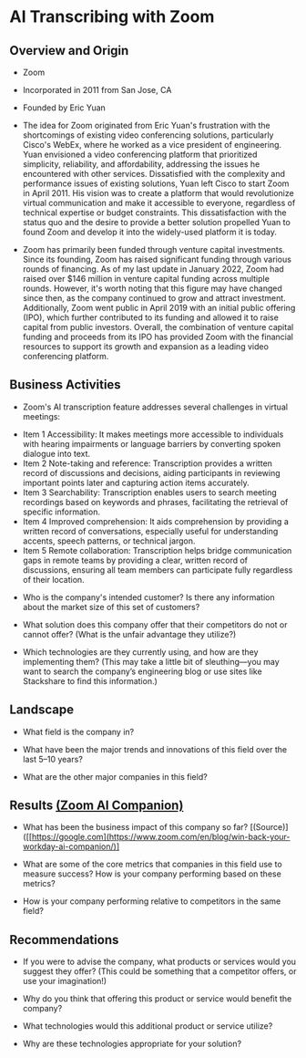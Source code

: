 # AI Transcribing with Zoom

## Overview and Origin

* Zoom

* Incorporated in 2011 from San Jose, CA

* Founded by Eric Yuan

* The idea for Zoom originated from Eric Yuan's frustration with the shortcomings of existing video conferencing solutions, particularly Cisco's WebEx, where he worked as a vice president of engineering. Yuan envisioned a video conferencing platform that prioritized simplicity, reliability, and affordability, addressing the issues he encountered with other services. Dissatisfied with the complexity and performance issues of existing solutions, Yuan left Cisco to start Zoom in April 2011. His vision was to create a platform that would revolutionize virtual communication and make it accessible to everyone, regardless of technical expertise or budget constraints. This dissatisfaction with the status quo and the desire to provide a better solution propelled Yuan to found Zoom and develop it into the widely-used platform it is today.

* Zoom has primarily been funded through venture capital investments. Since its founding, Zoom has raised significant funding through various rounds of financing. As of my last update in January 2022, Zoom had raised over $146 million in venture capital funding across multiple rounds. However, it's worth noting that this figure may have changed since then, as the company continued to grow and attract investment. Additionally, Zoom went public in April 2019 with an initial public offering (IPO), which further contributed to its funding and allowed it to raise capital from public investors. Overall, the combination of venture capital funding and proceeds from its IPO has provided Zoom with the financial resources to support its growth and expansion as a leading video conferencing platform.

## Business Activities

* Zoom's AI transcription feature addresses several challenges in virtual meetings:
- Item 1 Accessibility: It makes meetings more accessible to individuals with hearing impairments or language barriers by converting spoken dialogue into text.
- Item 2 Note-taking and reference: Transcription provides a written record of discussions and decisions, aiding participants in reviewing important points later and capturing action items accurately.
- Item 3 Searchability: Transcription enables users to search meeting recordings based on keywords and phrases, facilitating the retrieval of specific information.
- Item 4 Improved comprehension: It aids comprehension by providing a written record of conversations, especially useful for understanding accents, speech patterns, or technical jargon.
- Item 5 Remote collaboration: Transcription helps bridge communication gaps in remote teams by providing a clear, written record of discussions, ensuring all team members can participate fully regardless of their location.

* Who is the company's intended customer? Is there any information about the market size of this set of customers?

* What solution does this company offer that their competitors do not or cannot offer? (What is the unfair advantage they utilize?)

* Which technologies are they currently using, and how are they implementing them? (This may take a little bit of sleuthing&mdash;you may want to search the company’s engineering blog or use sites like Stackshare to find this information.)

## Landscape

* What field is the company in?

* What have been the major trends and innovations of this field over the last 5&ndash;10 years?

* What are the other major companies in this field?

## Results    [(Zoom AI Companion)](https://www.zoom.com/en/blog/win-back-your-workday-ai-companion/)

* What has been the business impact of this company so far?   [(Source)]([[https://google.com](https://www.zoom.com/en/blog/win-back-your-workday-ai-companion/)]

* What are some of the core metrics that companies in this field use to measure success? How is your company performing based on these metrics?

* How is your company performing relative to competitors in the same field?

## Recommendations

* If you were to advise the company, what products or services would you suggest they offer? (This could be something that a competitor offers, or use your imagination!)

* Why do you think that offering this product or service would benefit the company?

* What technologies would this additional product or service utilize?

* Why are these technologies appropriate for your solution?
